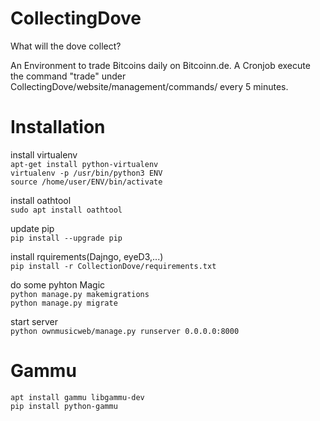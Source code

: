 # CollectingDove
What will the dove collect?

An Environment to trade Bitcoins daily on Bitcoinn.de. A Cronjob execute the command "trade" under CollectingDove/website/management/commands/ every 5 minutes.
  
# Installation
install virtualenv  
`apt-get install python-virtualenv`  
`virtualenv -p /usr/bin/python3 ENV`  
`source /home/user/ENV/bin/activate` 

install oathtool  
`sudo apt install oathtool`

update pip  
`pip install --upgrade pip`

install rquirements(Dajngo, eyeD3,...)  
`pip install -r CollectionDove/requirements.txt`

do some pyhton Magic  
`python manage.py makemigrations`  
`python manage.py migrate`

start server  
`python ownmusicweb/manage.py runserver 0.0.0.0:8000`


# Gammu
`apt install gammu libgammu-dev`  
`pip install python-gammu`
